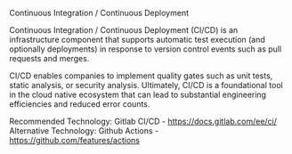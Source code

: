 Continuous Integration / Continuous Deployment

Continuous Integration / Continuous Deployment (CI/CD) is an infrastructure component that supports automatic test execution (and optionally deployments) in response to version control events such as pull requests and merges. 

CI/CD enables companies to implement quality gates such as unit tests, static analysis, or security analysis. Ultimately, CI/CD is a foundational tool in the cloud native ecosystem that can lead to substantial engineering efficiencies and reduced error counts.

Recommended Technology: 
    Gitlab CI/CD - https://docs.gitlab.com/ee/ci/
Alternative Technology: 
    Github Actions - https://github.com/features/actions